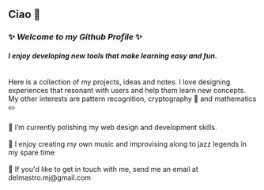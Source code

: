 
## Ciao 👋

### ✨ *Welcome to my Github Profile* ✨

#### *I enjoy developing new tools that make learning easy and fun.* <br />

<br>
Here is a collection of my projects, ideas and notes. I love designing experiences that resonant with users and help them learn new concepts. My other interests are pattern recognition, cryptography 📖 and mathematics ✏️<br />

<br>
🔭 I’m currently polishing my web design and development skills.<br />
<br>
🎹 I enjoy creating my own music and improvising along to jazz legends in my spare time <br />
<br>
💬 If you'd like to get in touch with me, send me an email at delmastro.mj@gmail.com <br />


<!--
**Delmastro/Delmastro** is a ✨ _special_ ✨ repository because its `README.md` (this file) appears on your GitHub profile.

Here are some ideas to get you started:

- 🔭 I’m currently working on ...
- 🌱 I’m currently learning ...
- 👯 I’m looking to collaborate on ...
- 🤔 I’m looking for help with ...
- 💬 Ask me about ...
- 📫 How to reach me: ...
- 😄 Pronouns: ...
- ⚡ Fun fact: ...
-->

